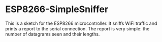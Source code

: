 # ESP8266-SimpleSniffer
This is a sketch for the ESP8266 microcontroller.  It sniffs WiFi traffic and prints a report to the serial connection.  The report is very simple: the number of datagrams seen and their lengths.

